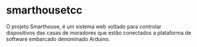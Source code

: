 # smarthousetcc
O projeto Smarthouse, é um sistema web voltado para controlar dispositivos das casas de moradores que estão conectados a plataforma de software embarcado denominado Arduino.
